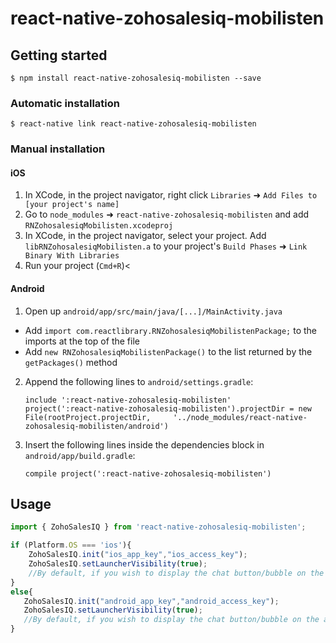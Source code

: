 
# react-native-zohosalesiq-mobilisten

## Getting started

`$ npm install react-native-zohosalesiq-mobilisten --save`

### Automatic installation

`$ react-native link react-native-zohosalesiq-mobilisten`

### Manual installation

#### iOS

1. In XCode, in the project navigator, right click `Libraries` ➜ `Add Files to [your project's name]`
2. Go to `node_modules` ➜ `react-native-zohosalesiq-mobilisten` and add `RNZohosalesiqMobilisten.xcodeproj`
3. In XCode, in the project navigator, select your project. Add `libRNZohosalesiqMobilisten.a` to your project's `Build Phases` ➜ `Link Binary With Libraries`
4. Run your project (`Cmd+R`)<

#### Android

1. Open up `android/app/src/main/java/[...]/MainActivity.java`
  - Add `import com.reactlibrary.RNZohosalesiqMobilistenPackage;` to the imports at the top of the file
  - Add `new RNZohosalesiqMobilistenPackage()` to the list returned by the `getPackages()` method
2. Append the following lines to `android/settings.gradle`:
      ```
      include ':react-native-zohosalesiq-mobilisten'
      project(':react-native-zohosalesiq-mobilisten').projectDir = new File(rootProject.projectDir,     '../node_modules/react-native-zohosalesiq-mobilisten/android')
      ```
3. Insert the following lines inside the dependencies block in `android/app/build.gradle`:
      ```
      compile project(':react-native-zohosalesiq-mobilisten')
      ```

## Usage
```javascript
import { ZohoSalesIQ } from 'react-native-zohosalesiq-mobilisten';

if (Platform.OS === 'ios'){
    ZohoSalesIQ.init("ios_app_key","ios_access_key");
    ZohoSalesIQ.setLauncherVisibility(true);
    //By default, if you wish to display the chat button/bubble on the application, then use .setLauncherVisibility() API.
}
else{
   ZohoSalesIQ.init("android_app_key","android_access_key");
   ZohoSalesIQ.setLauncherVisibility(true);
   //By default, if you wish to display the chat button/bubble on the application, then use .setLauncherVisibility() API.
}
```
